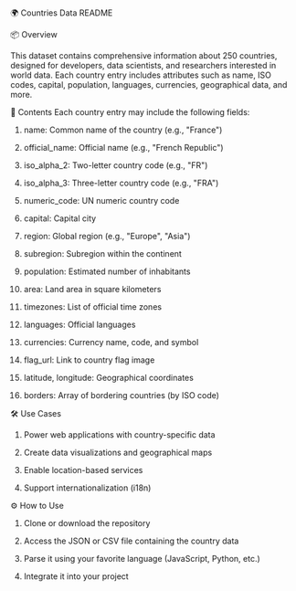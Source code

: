 🌍 Countries Data README

📦 Overview

This dataset contains comprehensive information about 250 countries, designed for developers, data scientists, and researchers interested in world data. Each country entry includes attributes such as name, ISO codes, capital, population, languages, currencies, geographical data, and more.

📁 Contents
Each country entry may include the following fields:

1. name: Common name of the country (e.g., "France")

2. official_name: Official name (e.g., "French Republic")

3. iso_alpha_2: Two-letter country code (e.g., "FR")

4. iso_alpha_3: Three-letter country code (e.g., "FRA")

5. numeric_code: UN numeric country code

6. capital: Capital city

7. region: Global region (e.g., "Europe", "Asia")

8. subregion: Subregion within the continent

9. population: Estimated number of inhabitants

10. area: Land area in square kilometers

11. timezones: List of official time zones

12. languages: Official languages

13. currencies: Currency name, code, and symbol

14. flag_url: Link to country flag image

15. latitude, longitude: Geographical coordinates

16. borders: Array of bordering countries (by ISO code)
    
🛠 Use Cases

1. Power web applications with country-specific data

2. Create data visualizations and geographical maps

3. Enable location-based services

4. Support internationalization (i18n)

⚙️ How to Use

1. Clone or download the repository

2. Access the JSON or CSV file containing the country data

3. Parse it using your favorite language (JavaScript, Python, etc.)

4. Integrate it into your project
